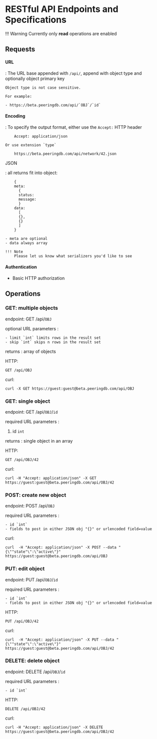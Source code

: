 # RESTful API Endpoints and Specifications

!!! Warning
    Currently only **read** operations are enabled

## Requests

#### URL

:   The URL base appended with `/api/`, append with object type and optionally object primary key

    Object type is not case sensitive.

    For example:

    - https://beta.peeringdb.com/api/`OBJ`/`id`


#### Encoding

:   To specify the output format, either use the `Accept:` HTTP header

        Accept: application/json

    Or use extension `type`

        https://beta.peeringdb.com/api/network/42.json

JSON

:   all returns fit into object:

        {
        meta:
          {
          status:
          message:
          }
        data:
          [
          {},
          {}
          ]
        }

    - meta are optional
    - data always array 

    !!! Note
        Please let us know what serializers you'd like to see

#### Authentication

- Basic HTTP authorization

## Operations
### GET: multiple objects

endpoint: GET /api/`OBJ`

optional URL parameters
:   

    - limit `int` limits rows in the result set
    - skip `int` skips n rows in the result set

returns
:   array of objects

HTTP:

    GET /api/OBJ

curl:

    curl -X GET https://guest:guest@beta.peeringdb.com/api/OBJ


### GET: single object

endpoint: GET /api/`OBJ`/`id`

required URL parameters
:   

  1. id `int`

returns
:   single object in an array

HTTP:

    GET /api/OBJ/42

curl:

    curl -H "Accept: application/json" -X GET https://guest:guest@beta.peeringdb.com/api/OBJ/42


### POST: create new object

endpoint: POST /api/`OBJ`

required URL parameters
:    

    - id `int`
    - fields to post in either JSON obj "{}" or urlencoded field=value

curl:

    curl  -H "Accept: application/json" -X POST --data "{\""state"\":\"active\"}" https://guest:guest@beta.peeringdb.com/api/OBJ


### PUT: edit object

endpoint: PUT /api/`OBJ`/`id`

required URL parameters
:    

    - id `int`
    - fields to post in either JSON obj "{}" or urlencoded field=value

HTTP:

    PUT /api/OBJ/42

curl:

    curl  -H "Accept: application/json" -X PUT --data "{\""state"\":\"active\"}" https://guest:guest@beta.peeringdb.com/api/OBJ/42

### DELETE: delete object

endpoint: DELETE /api/`OBJ`/`id`

required URL parameters
:    

    - id `int`

HTTP:

    DELETE /api/OBJ/42

curl:

    curl -H "Accept: application/json" -X DELETE https://guest:guest@beta.peeringdb.com/api/OBJ/42


